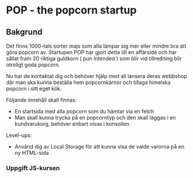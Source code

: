 # POP - the popcorn startup

## Bakgrund
Det finns 1000-tals sorter majs som alla lämpar sig mer eller mindre bra att göra popcorn av. Startupen POP har gjort detta till en affärsidé och har sållat fram 20 riktiga guldkorn ( pun intended ) som blir vid tillredning blir otroligt goda popcorn.

Nu har de kontaktat dig och behöver hjälp med all lansera deras webbshop där man ska kunna beställa hem popcornkärnor och tillaga himelska popcorn i sitt eget kök.

Följande innehåll skall finnas:

- En startsida med alla popcorn som du hämtar via en fetch
- Man skall kunna trycka på en popcorntyp och den skall läggas i en kundvarukorg, behöver enbart visas i konsollen

Level-ups:
- Använd dig av Local Storage för att kunna visa de valde varorna på en ny HTML-sida

### Uppgift JS-kursen
